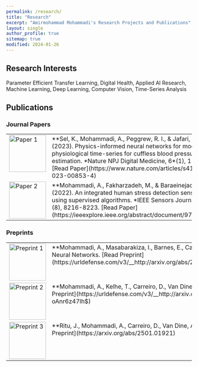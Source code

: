 ```yaml
---
permalink: /research/
title: "Research"
excerpt: "Amirmohammad Mohammadi's Research Projects and Publications"
layout: single
author_profile: true
sitemap: true
modified: 2024-01-26
---
```


## Research Interests
Parameter Efficient Transfer Learning, Digital Health, Applied AI Research, Machine Learning, Deep Learning, Computer Vision, Time-Series Analysis

## Publications

### Journal Papers

<table>
  <tr>
    <td valign="top" width="120px">
      <img src="/assets/images/paper1" alt="Paper 1" style="width:100px; height:auto;">
    </td>
    <td valign="top">
      **Sel, K., Mohammadi, A., Peggrew, R. I., & Jafari, R.** (2023). Physics-informed neural networks for modeling physiological time-series for cuffless blood pressure estimation. *Nature NPJ Digital Medicine, 6*(1), 110. [Read Paper](https://www.nature.com/articles/s41746-023-00853-4)
    </td>
  </tr>
  <tr>
    <td valign="top">
      <img src="/assets/images/paper2" alt="Paper 2" style="width:100px; height:auto;">
    </td>
    <td valign="top">
      **Mohammadi, A., Fakharzadeh, M., & Baraeinejad, B.** (2022). An integrated human stress detection sensor using supervised algorithms. *IEEE Sensors Journal, 22*(8), 8216-8223. [Read Paper](https://ieeexplore.ieee.org/abstract/document/9729836)
    </td>
  </tr>
</table>

### Preprints

<table>
  <tr>
    <td valign="top" width="120px">
      <img src="/assets/images/preprint1" alt="Preprint 1" style="width:100px; height:auto;">
    </td>
    <td valign="top">
      **Mohammadi, A., Masabarakiza, I., Barnes, E., Carreiro, D., Van Dine, A., & Peeples, J.** Investigation of Time-Frequency Feature Combinations with Histogram Layer Time Delay Neural Networks. [Read Preprint](https://urldefense.com/v3/__http://arxiv.org/abs/2409.13881__;!!KwNVnqRv!GFZbeldmXWfUAnqaCAn5Pwzq7vlFEfD1fg6YKJ5BOwJZCNn9mekTGBLPIELZ1HiEfZIdT0SgIAumcu6J$)
    </td>
  </tr>
  <tr>
    <td valign="top">
      <img src="/assets/images/preprint2" alt="Preprint 2" style="width:100px; height:auto;">
    </td>
    <td valign="top">
      **Mohammadi, A., Kelhe, T., Carreiro, D., Van Dine, A., & Peeples, J.** Transfer Learning for Passive Sonar Classification using Pre-trained Audio and ImageNet Models. [Read Preprint](https://urldefense.com/v3/__http://arxiv.org/abs/2409.13878__;!!KwNVnqRv!CH28iw7cUYaR2TMeQYHyt7Lhm_N7SefA7TmThvM4IUllV6y2hlp-gJxr2bfH7aga3BoAq-oAnr6z47lh$)
    </td>
  </tr>
  <tr>
    <td valign="top">
      <img src="/assets/images/preprint3" alt="Preprint 3" style="width:100px; height:auto;">
    </td>
    <td valign="top">
      **Ritu, J., Mohammadi, A., Carreiro, D., Van Dine, A., & Peeples, J.** Structural and Statistical Audio Texture Knowledge Distillation (SSATKD) for Passive Sonar Classification. [Read Preprint](https://arxiv.org/abs/2501.01921)
    </td>
  </tr>
</table>
